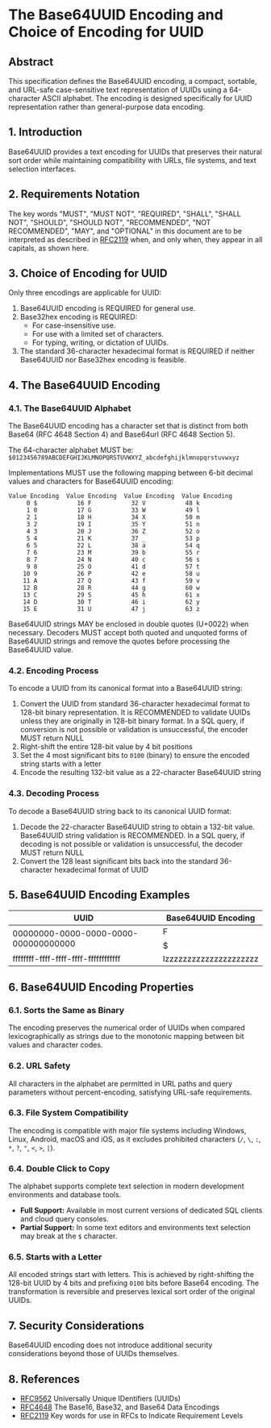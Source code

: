 # The Base64UUID Encoding and Choice of Encoding for UUID

## Abstract

This specification defines the Base64UUID encoding, a compact, sortable, and URL-safe case-sensitive text representation of UUIDs using a 64-character ASCII alphabet. The encoding is designed specifically for UUID representation rather than general-purpose data encoding.

## 1. Introduction

Base64UUID provides a text encoding for UUIDs that preserves their natural sort order while maintaining compatibility with URLs, file systems, and text selection interfaces.

## 2. Requirements Notation

The key words "MUST", "MUST NOT", "REQUIRED", "SHALL", "SHALL NOT", "SHOULD", "SHOULD NOT", "RECOMMENDED", "NOT RECOMMENDED", "MAY", and "OPTIONAL" in this document are to be interpreted as described in [RFC2119](https://datatracker.ietf.org/doc/html/rfc2119) when, and only when, they appear in all capitals, as shown here.

## 3. Choice of Encoding for UUID

Only three encodings are applicable for UUID:
1. Base64UUID encoding is REQUIRED for general use.
2. Base32hex encoding is REQUIRED:
   * For case-insensitive use.
   * For use with a limited set of characters.
   * For typing, writing, or dictation of UUIDs.
4. The standard 36-character hexadecimal format is REQUIRED if neither Base64UUID nor Base32hex encoding is feasible.

## 4. The Base64UUID Encoding

### 4.1. The Base64UUID Alphabet

The Base64UUID encoding has a character set that is distinct from both Base64 (RFC 4648 Section 4) and Base64url (RFC 4648 Section 5).

The 64-character alphabet MUST be:
`$0123456789ABCDEFGHIJKLMNOPQRSTUVWXYZ_abcdefghijklmnopqrstuvwxyz`

Implementations MUST use the following mapping between 6-bit decimal values and characters for Base64UUID encoding:
```
Value Encoding  Value Encoding  Value Encoding  Value Encoding
     0 $           16 F           32 V           48 k
     1 0           17 G           33 W           49 l
     2 1           18 H           34 X           50 m
     3 2           19 I           35 Y           51 n
     4 3           20 J           36 Z           52 o
     5 4           21 K           37 _           53 p
     6 5           22 L           38 a           54 q
     7 6           23 M           39 b           55 r
     8 7           24 N           40 c           56 s
     9 8           25 O           41 d           57 t
    10 9           26 P           42 e           58 u
    11 A           27 Q           43 f           59 v
    12 B           28 R           44 g           60 w
    13 C           29 S           45 h           61 x
    14 D           30 T           46 i           62 y
    15 E           31 U           47 j           63 z
```

Base64UUID strings MAY be enclosed in double quotes (U+0022) when necessary. Decoders MUST accept both quoted and unquoted forms of Base64UUID strings and remove the quotes before processing the Base64UUID value.

### 4.2. Encoding Process

To encode a UUID from its canonical format into a Base64UUID string:
1. Convert the UUID from standard 36-character hexadecimal format to 128-bit binary representation. It is RECOMMENDED to validate UUIDs unless they are originally in 128-bit binary format. In a SQL query, if conversion is not possible or validation is unsuccessful, the encoder MUST return NULL
2. Right-shift the entire 128-bit value by 4 bit positions
3. Set the 4 most significant bits to `0100` (binary) to ensure the encoded string starts with a letter
4. Encode the resulting 132-bit value as a 22-character Base64UUID string

### 4.3. Decoding Process

To decode a Base64UUID string back to its canonical UUID format:
1. Decode the 22-character Base64UUID string to obtain a 132-bit value. Base64UUID string validation is RECOMMENDED. In a SQL query, if decoding is not possible or validation is unsuccessful, the decoder MUST return NULL
2. Convert the 128 least significant bits back into the standard 36-character hexadecimal format of UUID

## 5. Base64UUID Encoding Examples

| UUID                                      | Base64UUID Encoding       |
| ----------------------------------------- | ------------------------- |
| 00000000-0000-0000-0000-000000000000     | F$$$$$$$$$$$$$$$$$$$$$    |
| ffffffff-ffff-ffff-ffff-ffffffffffff      | Izzzzzzzzzzzzzzzzzzzzz    |

## 6. Base64UUID Encoding Properties

### 6.1. Sorts the Same as Binary

The encoding preserves the numerical order of UUIDs when compared lexicographically as strings due to the monotonic mapping between bit values and character codes.

### 6.2. URL Safety

All characters in the alphabet are permitted in URL paths and query parameters without percent-encoding, satisfying URL-safe requirements.

### 6.3. File System Compatibility

The encoding is compatible with major file systems including Windows, Linux, Android, macOS and iOS, as it excludes prohibited characters (`/`, `\`, `:`, `*`, `?`, `"`, `<`, `>`, `|`).

### 6.4. Double Click to Copy

The alphabet supports complete text selection in modern development environments and database tools.

*   **Full Support:** Available in most current versions of dedicated SQL clients and cloud query consoles.
*   **Partial Support:** In some text editors and environments text selection may break at the `$` character.

### 6.5. Starts with a Letter

All encoded strings start with letters. This is achieved by right-shifting the 128-bit UUID by 4 bits and prefixing `0100` bits before Base64 encoding. The transformation is reversible and preserves lexical sort order of the original UUIDs.

## 7. Security Considerations

Base64UUID encoding does not introduce additional security considerations beyond those of UUIDs themselves.

## 8. References

- [RFC9562](https://datatracker.ietf.org/doc/html/rfc9562) Universally Unique IDentifiers (UUIDs)
- [RFC4648](https://datatracker.ietf.org/doc/rfc4648/) The Base16, Base32, and Base64 Data Encodings
- [RFC2119](https://datatracker.ietf.org/doc/html/rfc2119) Key words for use in RFCs to Indicate Requirement Levels
